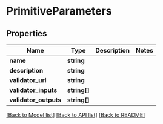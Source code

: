 # PrimitiveParameters

## Properties
Name | Type | Description | Notes
------------ | ------------- | ------------- | -------------
**name** | **string** |  | 
**description** | **string** |  | 
**validator_url** | **string** |  | 
**validator_inputs** | **string[]** |  | 
**validator_outputs** | **string[]** |  | 

[[Back to Model list]](../README.md#documentation-for-models) [[Back to API list]](../README.md#documentation-for-api-endpoints) [[Back to README]](../README.md)


